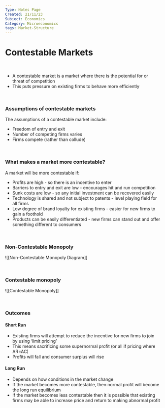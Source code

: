 ```yaml
---
Type: Notes Page
Created: 21/11/23
Subject: Economics
Category: Microeconomics
tags: Market-Structure
---
```


# Contestable Markets

</br>

- A contestable market is a market where there is the potential for or threat of competition
- This puts pressure on existing firms to behave more efficiently

</br>

### Assumptions of contestable markets

The assumptions of a contestable market include:

- Freedom of entry and exit
- Number of competing firms varies
- Firms compete (rather than collude)

</br>

### What makes a market more contestable?

A market will be more contestable if:
- Profits are high - so there is an incentive to enter
- Barriers to entry and exit are low - encourages hit and run competition
- Sunk costs are low - so any initial investment can be recovered easily
- Technology is shared and not subject to patents - level playing field for all firms
- Low degree of brand loyalty for existing firms - easier for new firms to gain a foothold
- Products can be easily differentiated - new firms can stand out and offer something different to consumers
</br>

### Non-Contestable Monopoly

![[Non-Contestable Monopoly Diagram]]

</br>

### Contestable monopoly

![[Contestable Monopoly]]

</br>

### Outcomes

#### Short Run

- Existing firms will attempt to reduce the incentive for new firms to join by using ‘limit pricing’
- This means sacrificing some supernormal profit (or all if pricing where AR=AC)
- Profits will fall and consumer surplus will rise

#### Long Run

- Depends on how conditions in the market change
- If the market becomes more contestable, then normal profit will become the long run equilibrium
- If the market becomes less contestable then it is possible that existing firms may be able to increase price and return to making abnormal profit
